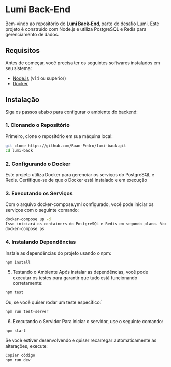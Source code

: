 # Lumi Back-End

Bem-vindo ao repositório do **Lumi Back-End**, parte do desafio Lumi. Este projeto é construído com Node.js e utiliza PostgreSQL e Redis para gerenciamento de dados.

## Requisitos

Antes de começar, você precisa ter os seguintes softwares instalados em seu sistema:

- [Node.js](https://nodejs.org/en/download/) (v14 ou superior)
- [Docker](https://www.docker.com/products/docker-desktop)

## Instalação

Siga os passos abaixo para configurar o ambiente do backend:

### 1. Clonando o Repositório

Primeiro, clone o repositório em sua máquina local:

```bash
git clone https://github.com/Ruan-Pedro/lumi-back.git
cd lumi-back

````

### 2. Configurando o Docker

Este projeto utiliza Docker para gerenciar os serviços do PostgreSQL e Redis. Certifique-se de que o Docker está instalado e em execução

### 3. Executando os Serviços
Com o arquivo docker-compose.yml configurado, você pode iniciar os serviços com o seguinte comando:

```bash
docker-compose up -d
Isso iniciará os containers do PostgreSQL e Redis em segundo plano. Você pode verificar se estão em execução com:
docker-compose ps
````

### 4. Instalando Dependências
Instale as dependências do projeto usando o npm:

````bash
npm install
````
5. Testando o Ambiente
Após instalar as dependências, você pode executar os testes para garantir que tudo está funcionando corretamente:

````bash
npm test
````
Ou, se você quiser rodar um teste específico:`
````bash
npm run test-server
````
6. Executando o Servidor
Para iniciar o servidor, use o seguinte comando:

````bash
npm start
````
Se você estiver desenvolvendo e quiser recarregar automaticamente as alterações, execute:

````bash
Copiar código
npm run dev
````